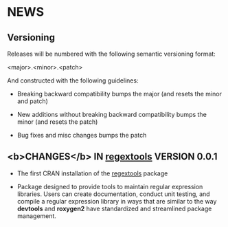 NEWS
====

Versioning
----------

Releases will be numbered with the following semantic versioning format:

&lt;major&gt;.&lt;minor&gt;.&lt;patch&gt;

And constructed with the following guidelines:

* Breaking backward compatibility bumps the major (and resets the minor 
  and patch)

* New additions without breaking backward compatibility bumps the minor 
  (and resets the patch)

* Bug fixes and misc changes bumps the patch



&lt;b&gt;CHANGES&lt;/b&gt; IN <a href="https://github.com/trinker/regextools" target="_blank">regextools</a> VERSION 0.0.1
----------------------------------------------------------------

* The first CRAN installation of the <a href="https://github.com/trinker/regextools" target="_blank">regextools</a> package

* Package designed to provide tools to maintain regular expression libraries.  Users can create documentation, conduct unit testing, and compile a regular expression library in ways that are similar to the way **devtools** and **roxygen2** have standardized and streamlined package management.